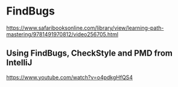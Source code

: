 # FindBugs

https://www.safaribooksonline.com/library/view/learning-path-mastering/9781491970812/video256705.html

## Using FindBugs, CheckStyle and PMD from IntelliJ 

https://www.youtube.com/watch?v=o4pdkgHfQS4
